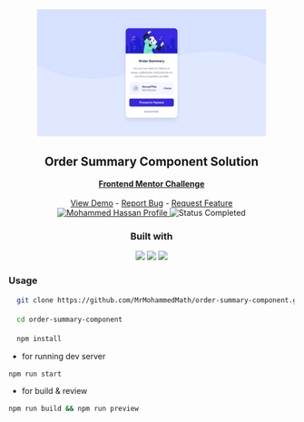 <div align="center">
    <img src='./screenshots/desktop.jpeg' width='80%'>
    <h2><strong>Order Summary Component Solution</strong></h2>
    <a href="https://www.frontendmentor.io/challenges/order-summary-component-QlPmajDUj"><strong>Frontend Mentor Challenge</strong></a>
    <br/>
    <br/>
    <a href="https://order-summary-component-mh.netlify.app/" target="_blank">View Demo</a>
    -
    <a href="https://github.com/MrMohammedMath/order-summary-component/issues" target="_blank">Report Bug</a>
    -
    <a href="https://github.com/MrMohammedMath/order-summary-component/issues" target="_blank">Request Feature</a>
    <br/>
    <!-- Profile -->
    <a href="https://www.frontendmentor.io/profile/MrMohammedMath">
        <img src="https://img.shields.io/badge/Profile-Mohammed%20Hassan-blue?style=for-the-badge" alt="Mohammed Hassan Profile">
    </a>
    <!-- Status -->
        <img src="https://img.shields.io/badge/Status-Completed-brightgreen?style=for-the-badge" alt="Status Completed">
    <br/>
    <h3><strong>Built with</strong></h3>
    <img src="https://img.shields.io/badge/React-142d4c?style=for-the-badge&logo=react&logoColor=white"/>
    <img src="https://img.shields.io/badge/Csstyle-blue?style=for-the-badge" /> 
    <img src="https://img.shields.io/badge/SCSS-142d2c?style=for-the-badge&logo=sass&logoColor=white"/>
    
</div>


### **Usage**

```bash
  git clone https://github.com/MrMohammedMath/order-summary-component.git

  cd order-summary-component

  npm install
```

- for running dev server

```bash
npm run start
```

- for build & review

```bash
npm run build && npm run preview
```


